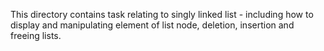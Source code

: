 This directory contains task relating to singly linked list - including how to display  and manipulating element of list node, deletion, insertion and freeing lists.
